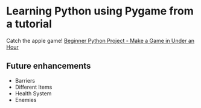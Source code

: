 # Learning Python using Pygame from a tutorial

Catch the apple game!
[Beginner Python Project - Make a Game in Under an Hour](https://youtu.be/UJ6f7jTMv70?si=_dICzmBeqBnvgPKq)

## Future enhancements
- Barriers
- Different Items
- Health System
- Enemies
